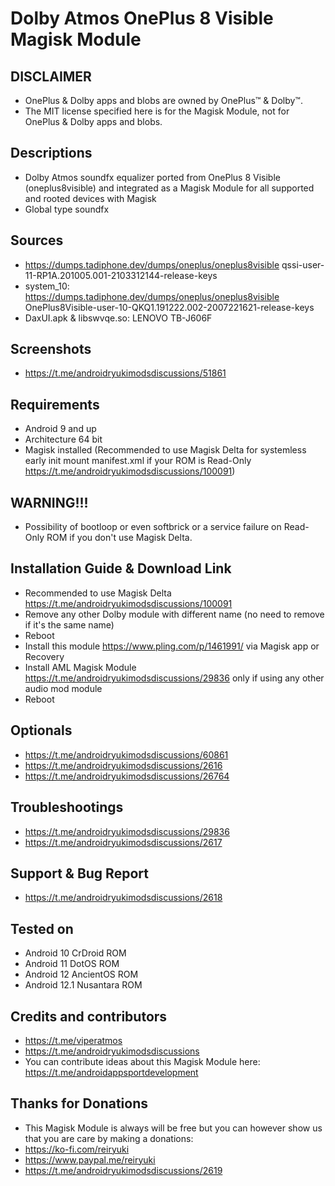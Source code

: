 # Dolby Atmos OnePlus 8 Visible Magisk Module

## DISCLAIMER
- OnePlus & Dolby apps and blobs are owned by OnePlus™ & Dolby™.
- The MIT license specified here is for the Magisk Module, not for OnePlus & Dolby apps and blobs.

## Descriptions
- Dolby Atmos soundfx equalizer ported from OnePlus 8 Visible (oneplus8visible) and integrated as a Magisk Module for all supported and rooted devices with Magisk
- Global type soundfx

## Sources
- https://dumps.tadiphone.dev/dumps/oneplus/oneplus8visible qssi-user-11-RP1A.201005.001-2103312144-release-keys
- system_10: https://dumps.tadiphone.dev/dumps/oneplus/oneplus8visible OnePlus8Visible-user-10-QKQ1.191222.002-2007221621-release-keys
- DaxUI.apk & libswvqe.so: LENOVO TB-J606F

## Screenshots
- https://t.me/androidryukimodsdiscussions/51861

## Requirements
- Android 9 and up
- Architecture 64 bit
- Magisk installed (Recommended to use Magisk Delta for systemless early init mount manifest.xml if your ROM is Read-Only https://t.me/androidryukimodsdiscussions/100091)

## WARNING!!!
- Possibility of bootloop or even softbrick or a service failure on Read-Only ROM if you don't use Magisk Delta.

## Installation Guide & Download Link
- Recommended to use Magisk Delta https://t.me/androidryukimodsdiscussions/100091
- Remove any other Dolby module with different name (no need to remove if it's the same name)
- Reboot
- Install this module https://www.pling.com/p/1461991/ via Magisk app or Recovery
- Install AML Magisk Module https://t.me/androidryukimodsdiscussions/29836 only if using any other audio mod module
- Reboot

## Optionals
- https://t.me/androidryukimodsdiscussions/60861
- https://t.me/androidryukimodsdiscussions/2616
- https://t.me/androidryukimodsdiscussions/26764

## Troubleshootings
- https://t.me/androidryukimodsdiscussions/29836
- https://t.me/androidryukimodsdiscussions/2617

## Support & Bug Report
- https://t.me/androidryukimodsdiscussions/2618

## Tested on
- Android 10 CrDroid ROM
- Android 11 DotOS ROM
- Android 12 AncientOS ROM
- Android 12.1 Nusantara ROM

## Credits and contributors
- https://t.me/viperatmos
- https://t.me/androidryukimodsdiscussions
- You can contribute ideas about this Magisk Module here: https://t.me/androidappsportdevelopment

## Thanks for Donations
- This Magisk Module is always will be free but you can however show us that you are care by making a donations:
- https://ko-fi.com/reiryuki
- https://www.paypal.me/reiryuki
- https://t.me/androidryukimodsdiscussions/2619


